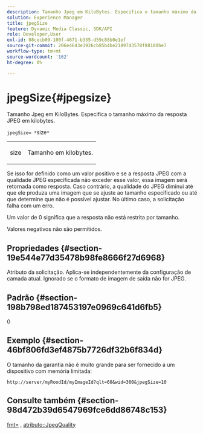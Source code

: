 ```yaml
---
description: Tamanho Jpeg em KiloBytes. Especifica o tamanho máximo da resposta JPEG em kilobytes.
solution: Experience Manager
title: jpegSize
feature: Dynamic Media Classic, SDK/API
role: Developer,User
exl-id: 08cecb09-100f-4671-b335-d59c88b0e1ef
source-git-commit: 206e4643e3926cb85b4be2189743578f88180be7
workflow-type: tm+mt
source-wordcount: '162'
ht-degree: 0%

---
```


# jpegSize{#jpegsize}

Tamanho Jpeg em KiloBytes. Especifica o tamanho máximo da resposta JPEG em kilobytes.

`jpegSize= *`size`*`

<table id="simpletable_EC2A8D8B65854B45B9CB184DA1069355"> 
 <tr class="strow"> 
  <td class="stentry"> <p><span class="codeph"> <span class="varname"> size</span></span> </p> </td> 
  <td class="stentry"> <p>Tamanho em kilobytes. </p></td> 
 </tr> 
</table>

Se isso for definido como um valor positivo e se a resposta JPEG com a qualidade JPEG especificada não exceder esse valor, essa imagem será retornada como resposta. Caso contrário, a qualidade do JPEG diminui até que ele produza uma imagem que se ajuste ao tamanho especificado ou até que determine que não é possível ajustar. No último caso, a solicitação falha com um erro.

Um valor de 0 significa que a resposta não está restrita por tamanho.

Valores negativos não são permitidos.

## Propriedades {#section-19e544e77d35478b98fe8666f27d6968}

Atributo da solicitação. Aplica-se independentemente da configuração de camada atual. Ignorado se o formato de imagem de saída não for JPEG.

## Padrão {#section-198b798ed187453197e0969c641d6fb5}

0

## Exemplo {#section-46bf806fd3ef4875b7726df32b6f834d}

O tamanho da garantia não é muito grande para ser fornecido a um dispositivo com memória limitada:

`http://server/myRoodId/myImageId?qlt=60&wid=300&jpegSize=10`

## Consulte também {#section-98d472b39d6547969fce6dd86748c153}

[fmt=](../../../../../is-api/http-ref/image-serving-api-ref/c-http-protocol-reference/c-command-reference/r-is-http-fmt.md#reference-cdf10043423b45ba9fe15157fb3ae37a) ,  [atributo::JpegQuality](../../../../../is-api/image-catalog/image-serving-api-ref/c-image-catalog-reference/c-attributes-reference/r-jpegquality.md#reference-4a879e7c46024c8a898a9fd226f9eb09)
